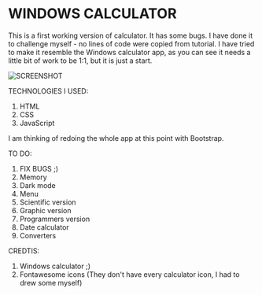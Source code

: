 # WINDOWS CALCULATOR
This is a first working version of calculator. It has some bugs. I have done it to challenge myself - no lines of code were copied from tutorial.
I have tried to make it resemble the Windows calculator app, as you can see it needs a little bit of work to be 1:1, but it is just a start.

![SCREENSHOT](https://github.com/Klaudia-Czerska/calculator/assets/134537052/1c0e75a0-7cee-49ae-a40a-2756e5ca0481)

TECHNOLOGIES I USED:
1. HTML
2. CSS
3. JavaScript

I am thinking of redoing the whole app at this point with Bootstrap.

TO DO:
1. FIX BUGS ;)
2. Memory
3. Dark mode
4. Menu
5. Scientific version
6. Graphic version
7. Programmers version
8. Date calculator
9. Converters

CREDTIS:
1. Windows calculator ;)
2. Fontawesome icons (They don't have every calculator icon, I had to drew some myself)
